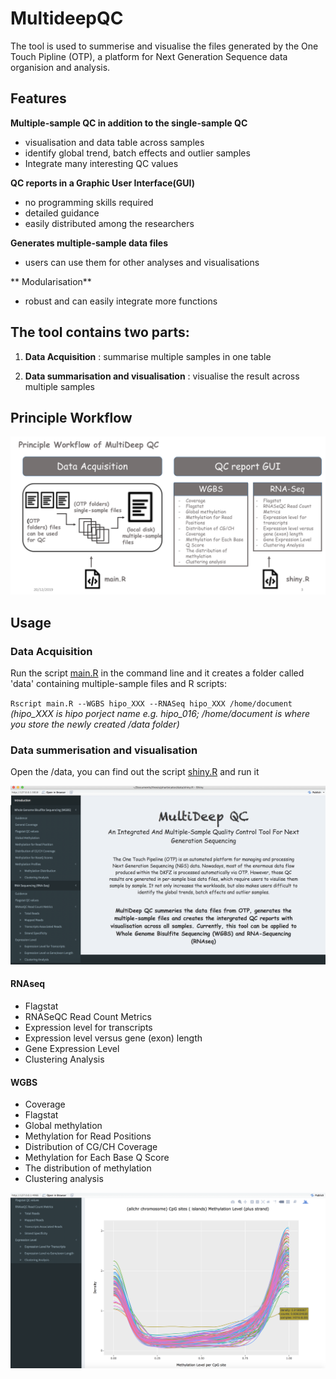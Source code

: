 # MultideepQC


The tool is used to summerise and visualise the files generated by the One Touch Pipline (OTP), a platform for Next Generation Sequence data organision and analysis. 

## Features 

**Multiple-sample QC in addition to the single-sample QC**  
- visualisation and data table across samples
- identify global trend, batch effects and outlier samples
- Integrate many interesting QC values

**QC reports in a Graphic User Interface(GUI)**
- no programming skills required
- detailed guidance
- easily distributed among the researchers

**Generates multiple-sample data files**
- users can use them for other analyses and visualisations 

** Modularisation**
- robust and can easily integrate more functions 

## The tool contains two parts: 

1. **Data Acquisition** :
summarise multiple samples in one table 

2. **Data summarisation and visualisation** :
visualise the result across multiple samples 

## Principle Workflow

![GitHub Logo](workflow.png)

## Usage

### Data Acquisition
 Run the script [main.R](https://github.com/leungman426/MultideepQC/tree/master/main.R) in the command line and it creates a folder called 'data' containing multiple-sample files and R scripts: 

`Rscript main.R --WGBS hipo_XXX --RNASeq hipo_XXX /home/document` *(hipo_XXX is hipo porject name e.g. hipo_016; /home/document is where you store the newly created /data folder)*
  
### Data summerisation and visualisation   
 Open the /data, you can find out the script [shiny.R](https://github.com/leungman426/MultideepQC/tree/master/shinyprocess/shiny.R) and run it

![Here is what you get](GUI.png)

#### RNAseq
- Flagstat
- RNASeQC Read Count Metrics
- Expression level for transcripts
- Expression level versus gene (exon) length
- Gene Expression Level
- Clustering Analysis

#### WGBS
- Coverage 
- Flagstat
- Global methylation 
- Methylation for Read Positions
- Distribution of CG/CH Coverage
- Methylation for Each Base Q Score
- The distribution of methylation
- Clustering analysis 


![Here is what you get](me_distribution.png)



